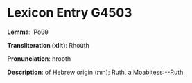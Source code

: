 # Lexicon Entry G4503

**Lemma**: Ῥούθ

**Transliteration (xlit)**: Rhoúth

**Pronunciation**: hrooth

**Description**:
of Hebrew origin (רוּת); Ruth, a Moabitess:--Ruth.
